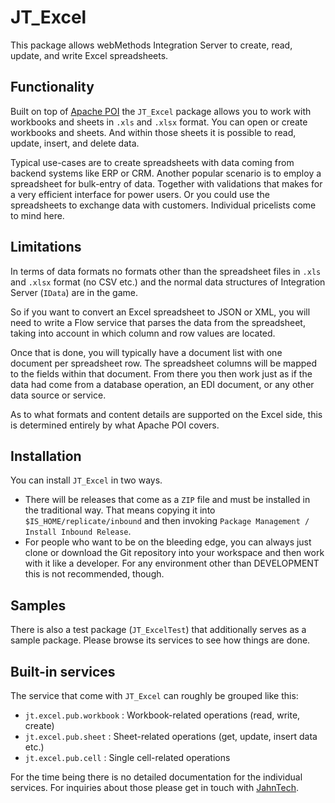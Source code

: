 # JT_Excel

This package allows webMethods Integration Server to create, read, update,
and write Excel spreadsheets.

## Functionality

Built on top of [Apache POI](https://poi.apache.org/) the `JT_Excel`
package allows you to work with workbooks and sheets in `.xls` and
`.xlsx` format. You can open or create workbooks and sheets. And within
those sheets it is possible to read, update, insert, and delete data.

Typical use-cases are to create spreadsheets with data coming from
backend systems like ERP or CRM. Another popular scenario is to
employ a spreadsheet for bulk-entry of data. Together with validations
that makes for a very efficient interface for power users.
Or you could use the spreadsheets to exchange data with customers.
Individual pricelists come to mind here.

## Limitations

In terms of data formats no formats other than the spreadsheet files
in `.xls` and `.xlsx` format (no CSV etc.) and the normal data
structures of Integration Server (`IData`) are in the game.

So if you want to convert an Excel spreadsheet to JSON or XML, you will
need to write a Flow service that parses the data from the spreadsheet,
taking into account in which column and row values are located.

Once that is done, you will typically have a document list with one
document per spreadsheet row. The spreadsheet columns will be mapped to
the fields within that document.
From there you then work just as if the data had come from a database
operation, an EDI document, or any other data source or service.

As to what formats and content details are supported on the Excel side,
this is determined entirely by what Apache POI covers.

## Installation

You can install `JT_Excel` in two ways.

- There will be releases that come as a `ZIP` file and must be
  installed in the traditional way. That means copying it into
  `$IS_HOME/replicate/inbound` and then invoking
  `Package Management / Install Inbound Release`.
- For people who want to be on the bleeding edge, you can always
  just clone or download the Git repository into your workspace
  and then work with it like a developer. For any environment
  other than DEVELOPMENT this is not recommended, though.

## Samples

There is also a test package (`JT_ExcelTest`) that additionally
serves as a sample package. Please browse its services to see how
things are done.

## Built-in services

The service that come with `JT_Excel` can roughly be grouped like this:

- `jt.excel.pub.workbook` : Workbook-related operations (read, write, create)
- `jt.excel.pub.sheet` : Sheet-related operations (get, update, insert data etc.)
- `jt.excel.pub.cell` : Single cell-related operations

For the time being there is no detailed documentation for the individual
services. For inquiries about those please
get in touch with [JahnTech](https://jahntech.com).
